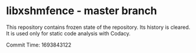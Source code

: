 # libxshmfence - master branch

This repository contains frozen state of the repository.
Its history is cleared. It is used only for static code
analysis with Codacy.

Commit Time: 1693843122